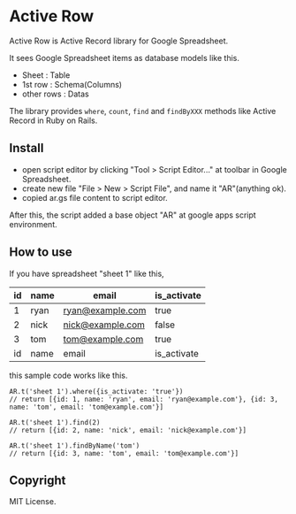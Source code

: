 # Active Row

Active Row is Active Record library for Google Spreadsheet.

It sees Google Spreadsheet items as database models like this.

* Sheet : Table
* 1st row : Schema(Columns)
* other rows : Datas

The library provides `where`, `count`, `find` and `findByXXX` methods like Active Record in Ruby on Rails.


## Install

* open script editor by clicking "Tool > Script Editor..." at toolbar in Google Spreadsheet.
* create new file "File > New > Script File", and name it  "AR"(anything ok).
* copied ar.gs file content to script editor.

After this, the script added a base object "AR" at google apps script environment.


## How to use

If you have spreadsheet "sheet 1" like this,

id | name | email | is_activate
--- | --- | --- | ---
1 | ryan  | ryan@example.com | true
2 | nick  | nick@example.com | false
3 | tom   | tom@example.com  | true
id | name | email | is_activate

this sample code works like this.

    AR.t('sheet 1').where({is_activate: 'true'}) 
    // return [{id: 1, name: 'ryan', email: 'ryan@example.com'}, {id: 3, name: 'tom', email: 'tom@example.com'}]
    
    AR.t('sheet 1').find(2)
    // return [{id: 2, name: 'nick', email: 'nick@example.com'}]
    
    AR.t('sheet 1').findByName('tom')
    // return [{id: 3, name: 'tom', email: 'tom@example.com'}]


## Copyright

MIT License.

